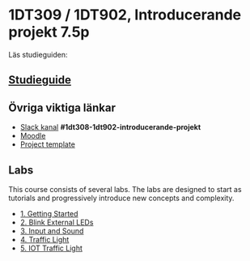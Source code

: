 # 1DT309 / 1DT902, Introducerande projekt 7.5p

Läs studieguiden:

## [**Studieguide**](study_guide_1DT308.md)

## Övriga viktiga länkar

- [Slack kanal](coursepress.lnu.se) **#1dt308-1dt902-introducerande-projekt**
- [Moodle](https://mymoodle.lnu.se/course/view.php?id=49031)
- [Project template](project_template.md)

## Labs

This course consists of several labs. The labs are designed to start as tutorials and progressively introduce new concepts and complexity. 

* [1. Getting Started](labs/1_getting_started.md)
* [2. Blink External LEDs](labs/2_blink_led.md)
* [3. Input and Sound](labs/3_input.md)
* [4. Traffic Light](labs/4_traffic_light.md) 
* [5. IOT Traffic Light](labs/5_iot_traffic_light.md)

